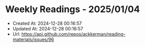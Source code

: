 # Weekly Readings - 2025/01/04

- Created At: 2024-12-28 00:16:57
- Updated At: 2024-12-28 00:16:57
- Url: https://api.github.com/repos/ackkerman/reading-materials/issues/96

